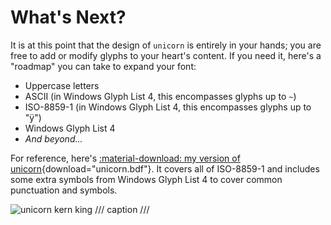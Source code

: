 # What's Next?

It is at this point that the design of `unicorn` is entirely in your hands; you
are free to add or modify glyphs to your heart's content. If you need it,
here's a "roadmap" you can take to expand your font:

- Uppercase letters
- ASCII (in Windows Glyph List 4, this encompasses glyphs up to `~`)
- ISO-8859-1 (in Windows Glyph List 4, this encompasses glyphs up to "ÿ")
- Windows Glyph List 4
- *And beyond...*

For reference, here's [:material-download: my version of
unicorn](../assets/unicorn.bdf){download="unicorn.bdf"}. It covers all of
ISO-8859-1 and includes some extra symbols from Windows Glyph List 4 to cover
common punctuation and symbols.

![unicorn kern king](assets/unicorn-kernking.png)
/// caption
///
